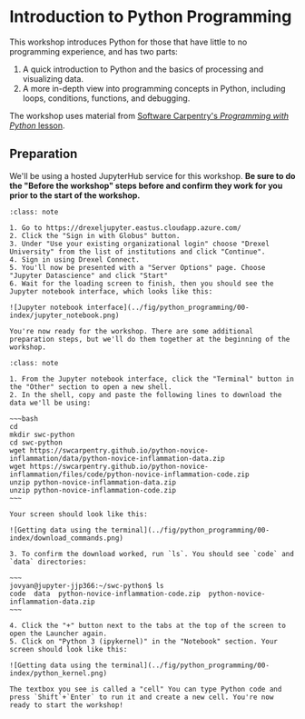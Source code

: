 # Introduction to Python Programming

This workshop introduces Python for those that have little to no programming
experience, and has two parts:

1. A quick introduction to Python and the basics of processing and visualizing
   data.
2. A more in-depth view into programming concepts in Python, including loops,
  conditions, functions, and debugging.

The workshop uses material from [Software Carpentry's *Programming with Python*
lesson](https://swcarpentry.github.io/python-novice-inflammation/).


## Preparation

We'll be using a hosted JupyterHub service for this workshop. **Be sure to do
the "Before the workshop" steps before and confirm they work for you prior to
the start of the workshop.**

```{admonition} Before the workshop
:class: note

1. Go to https://drexeljupyter.eastus.cloudapp.azure.com/
2. Click the "Sign in with Globus" button.
3. Under "Use your existing organizational login" choose "Drexel University" from the list of institutions and click "Continue".
4. Sign in using Drexel Connect.
5. You'll now be presented with a "Server Options" page. Choose "Jupyter Datascience" and click "Start"
6. Wait for the loading screen to finish, then you should see the Jupyter notebook interface, which looks like this:

![Jupyter notebook interface](../fig/python_programming/00-index/jupyter_notebook.png)

You're now ready for the workshop. There are some additional preparation steps, but we'll do them together at the beginning of the workshop.
```

```{admonition} At the start of the workshop.
:class: note

1. From the Jupyter notebook interface, click the "Terminal" button in the "Other" section to open a new shell.
2. In the shell, copy and paste the following lines to download the data we'll be using:

~~~bash
cd
mkdir swc-python
cd swc-python
wget https://swcarpentry.github.io/python-novice-inflammation/data/python-novice-inflammation-data.zip
wget https://swcarpentry.github.io/python-novice-inflammation/files/code/python-novice-inflammation-code.zip
unzip python-novice-inflammation-data.zip
unzip python-novice-inflammation-code.zip
~~~

Your screen should look like this:

![Getting data using the terminal](../fig/python_programming/00-index/download_commands.png)

3. To confirm the download worked, run `ls`. You should see `code` and `data` directories:

~~~
jovyan@jupyter-jjp366:~/swc-python$ ls
code  data  python-novice-inflammation-code.zip  python-novice-inflammation-data.zip
~~~

4. Click the "+" button next to the tabs at the top of the screen to open the Launcher again.
5. Click on "Python 3 (ipykernel)" in the "Notebook" section. Your screen should look like this:

![Getting data using the terminal](../fig/python_programming/00-index/python_kernel.png)

The textbox you see is called a "cell" You can type Python code and press `Shift`+`Enter` to run it and create a new cell. You're now ready to start the workshop!

```